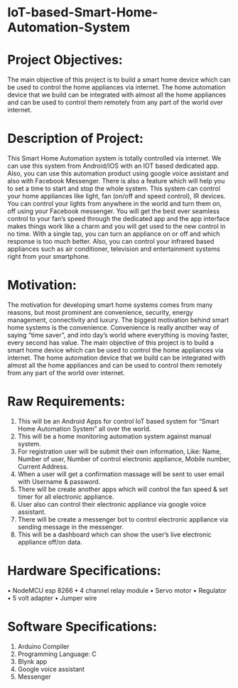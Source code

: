 # IoT-based-Smart-Home-Automation-System

# Project Objectives: 
The main objective of this project is to build a smart home device which can be used to control the home appliances via internet. The home automation device that we build can be integrated with almost all the home appliances and can be used to control them remotely from any part of the world over internet.

# Description of Project: 
This Smart Home Automation system is totally controlled via internet. We can use this system from Android/IOS with an IOT based dedicated app. Also, you can use this automation product using google voice assistant and also with Facebook Messenger. There is also a feature which will help you to set a time to start and stop the whole system. This system can control your home appliances like light, fan (on/off and speed control), IR devices. You can control your lights from anywhere in the world and turn them on, off using your Facebook messenger. You will get the best ever seamless control to your fan’s speed through the dedicated app and the app interface makes things work like a charm and you will get used to the new control in no time. With a single tap, you can turn an appliance on or off and which response is too much better. Also, you can control your infrared based appliances such as air conditioner, television and entertainment systems right from your smartphone.

# Motivation: 
The motivation for developing smart home systems comes from many reasons, but most prominent are convenience, security, energy management, connectivity and luxury. The biggest motivation behind smart home systems is the convenience. Convenience is really another way of saying “time saver”, and into day’s world where everything is moving faster, every second has value. The main objective of this project is to build a smart home device which can be used to control the home appliances via internet. The home automation device that we build can be integrated with almost all the home appliances and can be used to control them remotely from any part of the world over internet.

# Raw Requirements:
1.	This will be an Android Apps for control IoT based system for “Smart Home Automation System” all over the world.
2.	This will be a home monitoring automation system against manual system. 
3.	For registration user will be submit their own information, Like: Name, Number of user, Number of control electronic appliance, Mobile number, Current Address.
4.	When a user will get a confirmation massage will be sent to user email with Username & password.
5.	There will be create another apps which will control the fan speed & set timer for all electronic appliance.
6.	User also can control their electronic appliance via google voice assistant. 
7.	There will be create a messenger bot to control electronic appliance via sending message in the messenger.
8.	This will be a dashboard which can show the user’s live electronic appliance off/on data.


# Hardware Specifications:
•	NodeMCU esp 8266
•	4 channel relay module
•	Servo motor
•	Regulator
•	5 volt adapter
•	Jumper wire

# Software Specifications:
1.	Arduino Compiler
2.	Programming Language: C
3.	Blynk app
4.	Google voice assistant
5.	Messenger
